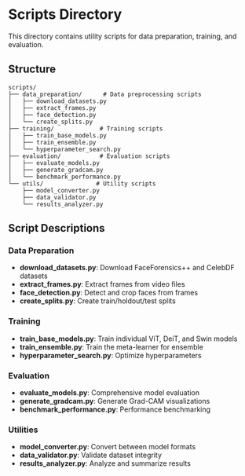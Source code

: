 # Scripts Directory

This directory contains utility scripts for data preparation, training, and evaluation.

## Structure

```
scripts/
├── data_preparation/      # Data preprocessing scripts
│   ├── download_datasets.py
│   ├── extract_frames.py
│   ├── face_detection.py
│   └── create_splits.py
├── training/             # Training scripts
│   ├── train_base_models.py
│   ├── train_ensemble.py
│   └── hyperparameter_search.py
├── evaluation/           # Evaluation scripts
│   ├── evaluate_models.py
│   ├── generate_gradcam.py
│   └── benchmark_performance.py
└── utils/               # Utility scripts
    ├── model_converter.py
    ├── data_validator.py
    └── results_analyzer.py
```

## Script Descriptions

### Data Preparation
- **download_datasets.py**: Download FaceForensics++ and CelebDF datasets
- **extract_frames.py**: Extract frames from video files
- **face_detection.py**: Detect and crop faces from frames
- **create_splits.py**: Create train/holdout/test splits

### Training
- **train_base_models.py**: Train individual ViT, DeiT, and Swin models
- **train_ensemble.py**: Train the meta-learner for ensemble
- **hyperparameter_search.py**: Optimize hyperparameters

### Evaluation
- **evaluate_models.py**: Comprehensive model evaluation
- **generate_gradcam.py**: Generate Grad-CAM visualizations
- **benchmark_performance.py**: Performance benchmarking

### Utilities
- **model_converter.py**: Convert between model formats
- **data_validator.py**: Validate dataset integrity
- **results_analyzer.py**: Analyze and summarize results
